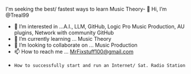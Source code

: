 I'm seeking the best/ fastest ways to learn Music Theory- 👋 Hi, I’m @Treal99
- 👀 I’m interested in ...A.I., LLM, GitHub, Logic Pro Music Production, AU plugins, Network with community GitHub
- 🌱 I’m currently learning ... Music Theory
- 💞️ I’m looking to collaborate on ... Music Production
- 📫 How to reach me ... MrFixstuff100@gmail.com
-     How to successfully start and run an Internet/ Sat. Radio Station
<!---
Treal99/Treal99 is a ✨ special ✨ repository because its `README.md` (this file) appears on your GitHub profile.
You can click the Preview link to take a look at your changes.
--->
